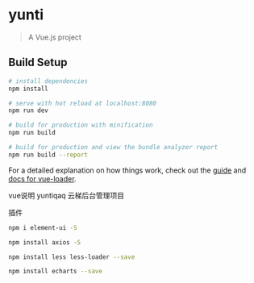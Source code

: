 # yunti

> A Vue.js project

## Build Setup

``` bash
# install dependencies
npm install

# serve with hot reload at localhost:8080
npm run dev

# build for production with minification
npm run build

# build for production and view the bundle analyzer report
npm run build --report
```

For a detailed explanation on how things work, check out the [guide](http://vuejs-templates.github.io/webpack/) and [docs for vue-loader](http://vuejs.github.io/vue-loader).




vue说明
yuntiqaq   云梯后台管理项目


插件
```bash
npm i element-ui -S

npm install axios -S

npm install less less-loader --save

npm install echarts --save
```
